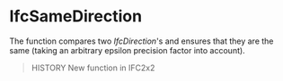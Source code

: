 # IfcSameDirection

The function compares two _IfcDirection_'s and ensures that they are the same (taking an arbitrary epsilon precision factor into account).

> HISTORY  New function in IFC2x2
